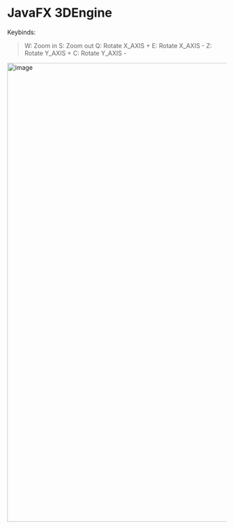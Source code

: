 # JavaFX 3DEngine


Keybinds:
> W: Zoom in
> S: Zoom out
> Q: Rotate X_AXIS +
> E: Rotate X_AXIS -
> Z: Rotate Y_AXIS +
> C: Rotate Y_AXIS -

<img width="1052" alt="image" src="https://user-images.githubusercontent.com/33607859/226706452-f4bc1b95-050f-4ffd-9624-1759c7476d14.png">
